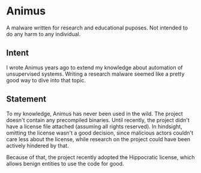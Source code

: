 # Animus
A malware written for research and educational puposes. Not intended to do any harm to any individual.

## Intent
I wrote Animus years ago to extend my knowledge about automation of unsupervised systems.
Writing a research malware seemed like a pretty good way to dive into that topic.

## Statement
To my knowledge, Animus has never been used in the wild. The project doesn't contain any precompiled binaries. Until recently, the project didn't have a license file attached (assuming all rights reserved). In hindsight, omitting the license wasn't a good decision, since malicious actors couldn't care less about the license, while research on the project could have been actively hindered by that.

Because of that, the project recently adopted the Hippocratic license, which allows benign entities to use the code for good.
